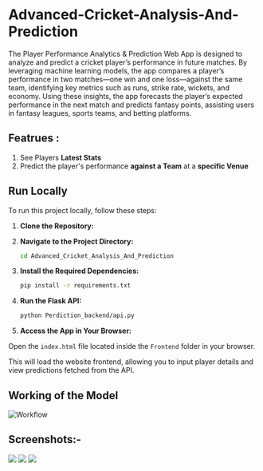 # Advanced-Cricket-Analysis-And-Prediction

The Player Performance Analytics & Prediction Web App is designed to analyze and predict a cricket player’s performance in future matches. By leveraging machine learning models, the app compares a player’s performance in two matches—one win and one loss—against the same team, identifying key metrics such as runs, strike rate, wickets, and economy. Using these insights, the app forecasts the player’s expected performance in the next match and predicts fantasy points, assisting users in fantasy leagues, sports teams, and betting platforms.

## Featrues :
   1) See Players **Latest Stats**
   2) Predict the player's performance **against a Team** at a **specific Venue**

## Run Locally

To run this project locally, follow these steps:

1. **Clone the Repository:**

2. **Navigate to the Project Directory:**
   ```bash
   cd Advanced_Cricket_Analysis_And_Prediction
   ```
3. **Install the Required Dependencies:**
   ```bash
   pip install -r requirements.txt
   ```
4. **Run the Flask API:**
   ```bash
   python Perdiction_backend/api.py
   ```
6. **Access the App in Your Browser:**

Open the `index.html` file located inside the `Frontend` folder in your browser.

This will load the website frontend, allowing you to input player details and view predictions fetched from the API.

## Working of the Model
![Workflow](https://github.com/user-attachments/assets/040c0c7a-87cb-4858-a2ee-f62b2d3fd2c8)



## Screenshots:-
<img src="https://github.com/user-attachments/assets/4f1f451e-fe26-43c2-98e7-446e42aaf28a" width=auto>
<img src="https://github.com/user-attachments/assets/3804873e-aa18-4407-8da6-c511132bd2f4" width=auto>
<img src="https://github.com/user-attachments/assets/22f6b9d7-43ba-4e78-a986-e43cea85ec19" width=auto>

